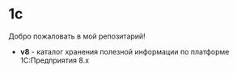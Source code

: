 # 1c

Добро пожаловать в мой репозитарий!
<br>

<ul>
<li>
<p><b>v8</b> - каталог хранения полезной информации по платформе 1С:Предприятия 8.x
</li>
<br>
</ul>
